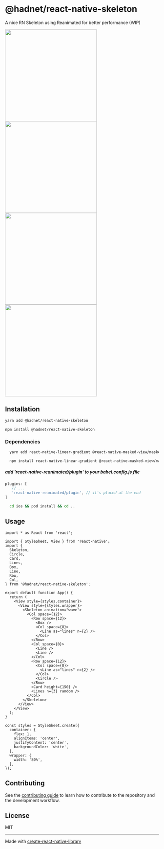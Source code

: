 # @hadnet/react-native-skeleton

A nice RN Skeleton using Reanimated for better performance (WIP)

<div>
<img src="https://user-images.githubusercontent.com/13828833/191178624-add635f7-d18a-4859-8d8b-62881047d9ca.gif" width="300" />

<img src="https://user-images.githubusercontent.com/13828833/191179861-f580ccde-eb38-4f65-8d3b-aa44dde2725c.gif" width="300" />
</div>

<div>
<img src="https://user-images.githubusercontent.com/13828833/191179650-af1114fb-7b13-47ae-813c-081cdc497444.gif" width="300" />

<img src="https://user-images.githubusercontent.com/13828833/191180338-94f10391-a6cf-44fe-9533-6c92688d2887.gif" width="300"/>
</div>

## Installation

```sh
yarn add @hadnet/react-native-skeleton
```

```sh
npm install @hadnet/react-native-skeleton
```

### Dependencies

```sh
  yarn add react-native-linear-gradient @react-native-masked-view/masked-view @react-native-reanimated
```

```sh
  npm install react-native-linear-gradient @react-native-masked-view/masked-view @react-native-reanimated
```

##### add 'react-native-reanimated/plugin' to your babel.config.js file

```js
plugins: [
   // ...
   'react-native-reanimated/plugin', // it's placed at the end
]
```

```sh
  cd ios && pod install && cd ..
```

## Usage

```tsx
import * as React from 'react';

import { StyleSheet, View } from 'react-native';
import {
  Skeleton,
  Circle,
  Card,
  Lines,
  Box,
  Line,
  Row,
  Col,
} from '@hadnet/react-native-skeleton';

export default function App() {
  return (
    <View style={styles.container}>
      <View style={styles.wrapper}>
        <Skeleton animation="wave">
          <Col space={12}>
            <Row space={12}>
              <Box />
              <Col space={8}>
                <Line as="lines" n={2} />
              </Col>
            </Row>
            <Col space={8}>
              <Line />
              <Line />
            </Col>
            <Row space={12}>
              <Col space={8}>
                <Line as="lines" n={2} />
              </Col>
              <Circle />
            </Row>
            <Card height={150} />
            <Lines n={3} random />
          </Col>
        </Skeleton>
      </View>
    </View>
  );
}

const styles = StyleSheet.create({
  container: {
    flex: 1,
    alignItems: 'center',
    justifyContent: 'center',
    backgroundColor: 'white',
  },
  wrapper: {
    width: '80%',
  },
});
```

## Contributing

See the [contributing guide](CONTRIBUTING.md) to learn how to contribute to the repository and the development workflow.

## License

MIT

---

Made with [create-react-native-library](https://github.com/callstack/react-native-builder-bob)

